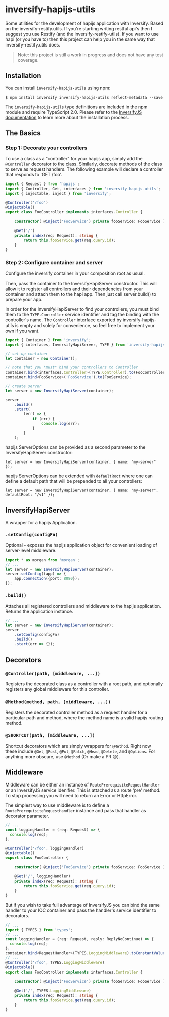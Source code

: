 # inversify-hapijs-utils

Some utilities for the development of hapijs application with Inversify. Based on the inversify-restify.utils. If you're starting writing restful api's then I suggest you use Restify (and the inversify-restify-utils). If you want to use hapi (or you have to) then this project can help you in the same way that inversify-restify.utils does. 

> Note: this project is still a work in progress and does not have any test coverage.

## Installation
You can install `inversify-hapijs-utils` using npm:

```
$ npm install inversify inversify-hapijs-utils reflect-metadata --save
```

The `inversify-hapijs-utils` type definitions are included in the npm module and require TypeScript 2.0.
Please refer to the [InversifyJS documentation](https://github.com/inversify/InversifyJS#installation) to learn more about the installation process.

## The Basics

### Step 1: Decorate your controllers
To use a class as a "controller" for your hapijs app, simply add the `@Controller` decorator to the class. Similarly, decorate methods of the class to serve as request handlers. 
The following example will declare a controller that responds to `GET /foo'.

```ts
import { Request } from 'hapijs';
import { Controller, Get, interfaces } from 'inversify-hapijs-utils';
import { injectable, inject } from 'inversify';

@Controller('/foo')
@injectable()
export class FooController implements interfaces.Controller {
    
    constructor( @inject('FooService') private fooService: FooService ) {}
    
    @Get('/')
    private index(req: Request): string {
        return this.fooService.get(req.query.id);
    }
}
```

### Step 2: Configure container and server
Configure the inversify container in your composition root as usual.

Then, pass the container to the InversifyHapiServer constructor. This will allow it to register all controllers and their dependencies from your container and attach them to the hapi app.
Then just call server.build() to prepare your app.

In order for the InversifyHapiServer to find your controllers, you must bind them to the `TYPE.Controller` service identifier and tag the binding with the controller's name.
The `Controller` interface exported by inversify-hapijs-utils is empty and solely for convenience, so feel free to implement your own if you want.

```ts
import { Container } from 'inversify';
import { interfaces, InversifyHapiServer, TYPE } from 'inversify-hapijs-utils';

// set up container
let container = new Container();

// note that you *must* bind your controllers to Controller 
container.bind<interfaces.Controller>(TYPE.Controller).to(FooController).whenTargetNamed('FooController');
container.bind<FooService>('FooService').to(FooService);

// create server
let server = new InversifyHapiServer(container);

server
    .build()
    .start(
        (err) => {
            if (err) {
                console.log(err);
            }
        }
    );
```

hapijs ServerOptions can be provided as a second parameter to the InversifyHapiServer constructor:

```let server = new InversifyHapiServer(container, { name: "my-server" });```

hapijs ServerOptions can be extended with `defaultRoot` where one can define a default path that will be prepended to all your controllers:

```let server = new InversifyHapiServer(container, { name: "my-server", defaultRoot: "/v1" });```

## InversifyHapiServer
A wrapper for a hapijs Application.

### `.setConfig(configFn)`
Optional - exposes the hapijs application object for convenient loading of server-level middleware.

```ts
import * as morgan from 'morgan';
// ...
let server = new InversifyHapiServer(container);
server.setConfig((app) => {
    app.connection({port: 8080});
});
```

### `.build()`
Attaches all registered controllers and middleware to the hapijs application. Returns the application instance.

```ts
// ...
let server = new InversifyHapiServer(container);
server
    .setConfig(configFn)
    .build()
    .start(err => {});
```

## Decorators

### `@Controller(path, [middleware, ...])`

Registers the decorated class as a controller with a root path, and optionally registers any global middleware for this controller.

### `@Method(method, path, [middleware, ...])`

Registers the decorated controller method as a request handler for a particular path and method, where the method name is a valid hapijs routing method.

### `@SHORTCUT(path, [middleware, ...])`

Shortcut decorators which are simply wrappers for `@Method`. Right now these include `@Get`, `@Post`, `@Put`, `@Patch`, `@Head`, `@Delete`, and `@Options`. For anything more obscure, use `@Method` (Or make a PR :smile:).

## Middleware
Middleware can be either an instance of `RoutePrerequisiteRequestHandler` or an InversifyJS service idenifier. This is attached as a route 'pre' method. To stop processing you will need to return an Error or HttpError.

The simplest way to use middleware is to define a `RoutePrerequisiteRequestHandler` instance and pass that handler as decorator parameter.

```ts
// ...
const loggingHandler = (req: Request) => {
  console.log(req);
};

@Controller('/foo', loggingHandler)
@injectable()
export class FooController {
    
    constructor( @inject('FooService') private fooService: FooService ) {}
    
    @Get('/', loggingHandler)
    private index(req: Request): string {
        return this.fooService.get(req.query.id);
    }
}
```

But if you wish to take full advantage of InversifyJS you can bind the same handler to your IOC container and pass the handler's service identifier to decorators.

```ts
// ...
import { TYPES } from 'types';
// ...
const loggingHandler = (req: Request, reply: ReplyNoContinue) => {
  console.log(req);
};
container.bind<RequestHandler>(TYPES.LoggingMiddleware).toConstantValue(loggingHandler);
// ...
@Controller('/foo', TYPES.LoggingMiddleware)
@injectable()
export class FooController implements interfaces.Controller {
    
    constructor( @inject('FooService') private fooService: FooService ) {}
    
    @Get('/', TYPES.LoggingMiddleware)
    private index(req: Request): string {
        return this.fooService.get(req.query.id);
    }
}
```